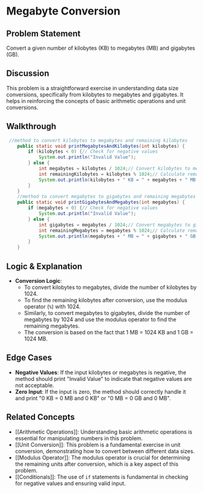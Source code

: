 # Megabyte Conversion
## Problem Statement
Convert a given number of kilobytes (KB) to megabytes (MB) and gigabytes (GB).
## Discussion
This problem is a straightforward exercise in understanding data size conversions, specifically from kilobytes to megabytes and gigabytes. It helps in reinforcing the concepts of basic arithmetic operations and unit conversions.
## Walkthrough
```java
 //method to convert kilobytes to megabytes and remaining kilobytes
    public static void printMegabytesAndKilobytes(int kilobytes) {
        if (kilobytes < 0) {// Check for negative values
            System.out.println("Invalid Value");
        } else {
            int megabytes = kilobytes / 1024;// Convert kilobytes to megabytes
            int remainingKilobytes = kilobytes % 1024;// Calculate remaining kilobytes
            System.out.println(kilobytes + " KB = " + megabytes + " MB and " + remainingKilobytes + " KB");
        }
    }
    //method to convert megabytes to gigabytes and remaining megabytes
    public static void printGigabytesAndMegabytes(int megabytes) {
        if (megabytes < 0) {// Check for negative values
            System.out.println("Invalid Value");
        } else {
            int gigabytes = megabytes / 1024;// Convert megabytes to gigabytes
            int remainingMegabytes = megabytes % 1024;// Calculate remaining megabytes
            System.out.println(megabytes + " MB = " + gigabytes + " GB and " + remainingMegabytes + " MB");
        }
    }
```
## Logic & Explanation
- **Conversion Logic**: 
  - To convert kilobytes to megabytes, divide the number of kilobytes by 1024.
  - To find the remaining kilobytes after conversion, use the modulus operator (`%`) with 1024.
  - Similarly, to convert megabytes to gigabytes, divide the number of megabytes by 1024 and use the modulus operator to find the remaining megabytes.
  - The conversion is based on the fact that 1 MB = 1024 KB and 1 GB = 1024 MB.
## Edge Cases
- **Negative Values**: If the input kilobytes or megabytes is negative, the method should print "Invalid Value" to indicate that negative values are not acceptable.
- **Zero Input**: If the input is zero, the method should correctly handle it and print "0 KB = 0 MB and 0 KB" or "0 MB = 0 GB and 0 MB".
## Related Concepts
- [[Arithmetic Operations]]: Understanding basic arithmetic operations is essential for manipulating numbers in this problem.
- [[Unit Conversion]]: This problem is a fundamental exercise in unit conversion, demonstrating how to convert between different data sizes.
- [[Modulus Operator]]: The modulus operator is crucial for determining the remaining units after conversion, which is a key aspect of this problem.
- [[Conditionals]]: The use of `if` statements is fundamental in checking for negative values and ensuring valid input.
